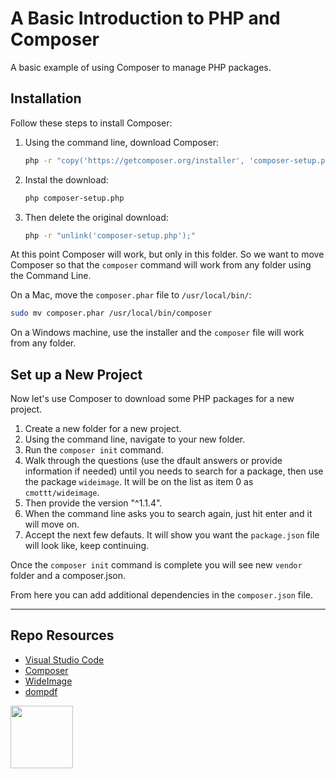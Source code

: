 # A Basic Introduction to PHP and Composer

A basic example of using Composer to manage PHP packages.

## Installation

Follow these steps to install Composer:

1. Using the command line, download Composer:

    ```sh
    php -r "copy('https://getcomposer.org/installer', 'composer-setup.php');"
    ```

2. Instal the download:
    
    ```sh
    php composer-setup.php
    ```

3. Then delete the original download:
    
    ```sh
    php -r "unlink('composer-setup.php');"
    ```

At this point Composer will work, but only in this folder. So we want to move Composer so that the ```composer``` command will work from any folder using the Command Line.

On a Mac, move the `composer.phar` file to `/usr/local/bin/`: 

```sh
sudo mv composer.phar /usr/local/bin/composer
```

On a Windows machine, use the installer and the `composer` file will work from any folder.

## Set up a New Project

Now let's use Composer to download some PHP packages for a new project. 

1. Create a new folder for a new project.
2. Using the command line, navigate to your new folder.
3. Run the `composer init` command.
4. Walk through the questions (use the dfault answers or provide information if needed) until you needs to search for a package, then use the package `wideimage`. It will be on the list as item 0 as `cmottt/wideimage`.
5. Then provide the version "^1.1.4".
6. When the command line asks you to search again, just hit enter and it will move on.
7. Accept the next few defauts. It will show you want the `package.json` file will look like, keep continuing. 

Once the `composer init` command is complete you will see new `vendor` folder and a composer.json. 

From here you can add additional dependencies in the `composer.json` file.

***

## Repo Resources

* [Visual Studio Code](https://code.visualstudio.com/)
* [Composer](https://getcomposer.org/)
* [WideImage](https://packagist.org/packages/smottt/wideimage)
* [dompdf](https://packagist.org/packages/dompdf/dompdf)

<a href="https://codeadam.ca">
<img src="https://codeadam.ca/images/code-block.png" width="100">
</a>

